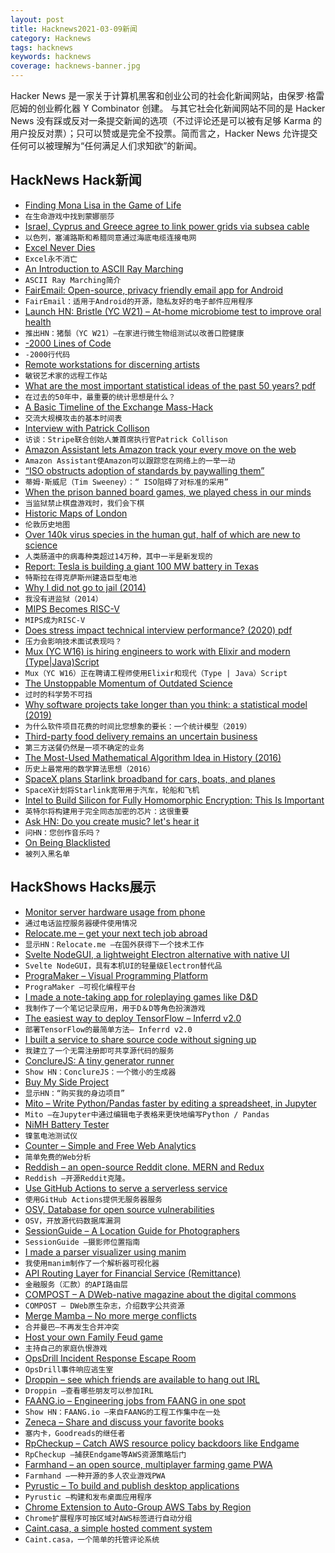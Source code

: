 ```yaml
---
layout: post
title: Hacknews2021-03-09新闻
category: Hacknews
tags: hacknews
keywords: hacknews
coverage: hacknews-banner.jpg
---
```


Hacker News 是一家关于计算机黑客和创业公司的社会化新闻网站，由保罗·格雷厄姆的创业孵化器 Y Combinator 创建。
与其它社会化新闻网站不同的是 Hacker News 没有踩或反对一条提交新闻的选项（不过评论还是可以被有足够 Karma 的用户投反对票）；只可以赞或是完全不投票。简而言之，Hacker News 允许提交任何可以被理解为“任何满足人们求知欲”的新闻。

## HackNews Hack新闻


- [Finding Mona Lisa in the Game of Life](http://avinayak.github.io/algorithms/programming/2021/02/19/finding-mona-lisa-in-the-game-of-life.html)
- `在生命游戏中找到蒙娜丽莎`
- [Israel, Cyprus and Greece agree to link power grids via subsea cable](https://www.reuters.com/article/idUSKBN2B015M)
- `以色列，塞浦路斯和希腊同意通过海底电缆连接电网`
- [Excel Never Dies](https://www.notboring.co/p/excel-never-dies)
- `Excel永不消亡`
- [An Introduction to ASCII Ray Marching](https://ch-st.de/its-ray-marching-march/)
- `ASCII Ray Marching简介`
- [FairEmail: Open-source, privacy friendly email app for Android](https://email.faircode.eu/)
- `FairEmail：适用于Android的开源，隐私友好的电子邮件应用程序`
- [Launch HN: Bristle (YC W21) – At-home microbiome test to improve oral health](item?id=26386664)
- `推出HN：猪鬃（YC W21）–在家进行微生物组测试以改善口腔健康`
- [-2000 Lines of Code](https://www.folklore.org/StoryView.py?story=Negative_2000_Lines_Of_Code.txt)
- `-2000行代码`
- [Remote workstations for discerning artists](https://netflixtechblog.com/remote-workstations-for-the-discerning-artists-8155a8fbd190)
- `敏锐艺术家的远程工作站`
- [What are the most important statistical ideas of the past 50 years? pdf](http://www.stat.columbia.edu/~gelman/research/unpublished/stat50.pdf)
- `在过去的50年中，最重要的统计思想是什么？ `
- [A Basic Timeline of the Exchange Mass-Hack](https://krebsonsecurity.com/2021/03/a-basic-timeline-of-the-exchange-mass-hack/)
- `交流大规模攻击的基本时间表`
- [Interview with Patrick Collison](https://noahpinion.substack.com/p/interview-patrick-collison-co-founder)
- `访谈：Stripe联合创始人兼首席执行官Patrick Collison`
- [Amazon Assistant lets Amazon track your every move on the web](https://palant.info/2021/03/08/how-amazon-assistant-lets-amazon-track-your-every-move-on-the-web/)
- `Amazon Assistant使Amazon可以跟踪您在网络上的一举一动`
- [“ISO obstructs adoption of standards by paywalling them”](https://twitter.com/TimSweeneyEpic/status/1368637789248626699)
- `蒂姆·斯威尼（Tim Sweeney）：“ ISO阻碍了对标准的采用”`
- [When the prison banned board games, we played chess in our minds](https://www.themarshallproject.org/2021/02/11/when-the-prison-banned-board-games-we-played-chess-in-our-minds)
- `当监狱禁止棋盘游戏时，我们会下棋`
- [Historic Maps of London](https://www.layersoflondon.org/)
- `伦敦历史地图`
- [Over 140k virus species in the human gut, half of which are new to science](https://www.sanger.ac.uk/news_item/scientists-identify-over-140000-virus-species-in-the-human-gut-half-of-which-are-new-to-science/)
- `人类肠道中的病毒种类超过14万种，其中一半是新发现的`
- [Report: Tesla is building a giant 100 MW battery in Texas](https://arstechnica.com/science/2021/03/report-tesla-is-secretly-building-a-giant-100-mw-battery-in-texas/)
- `特斯拉在得克萨斯州建造巨型电池`
- [Why I did not go to jail (2014)](https://a16z.com/2014/02/06/why-i-did-not-go-to-jail/)
- `我没有进监狱（2014）`
- [MIPS Becomes RISC-V](https://www.eejournal.com/article/wait-what-mips-becomes-risc-v/)
- `MIPS成为RISC-V`
- [Does stress impact technical interview performance? (2020) pdf](http://www.chrisparnin.me/pdf/stress_FSE_20.pdf)
- `压力会影响技术面试表现吗？ `
- [Mux (YC W16) is hiring engineers to work with Elixir and modern (Type|Java)Script](https://mux.com/jobs?hnj=stack)
- `Mux（YC W16）正在聘请工程师使用Elixir和现代（Type | Java）Script`
- [The Unstoppable Momentum of Outdated Science](https://rogerpielkejr.substack.com/p/the-unstoppable-momentum-of-outdated)
- `过时的科学势不可挡`
- [Why software projects take longer than you think: a statistical model (2019)](https://erikbern.com/2019/04/15/why-software-projects-take-longer-than-you-think-a-statistical-model.html#)
- `为什么软件项目花费的时间比您想象的要长：一个统计模型（2019）`
- [Third-party food delivery remains an uncertain business](https://www.restaurantbusinessonline.com/financing/dominos-shows-why-third-party-delivery-remains-uncertain-business)
- `第三方送餐仍然是一项不确定的业务`
- [The Most-Used Mathematical Algorithm Idea in History (2016)](https://writings.stephenwolfram.com/2016/05/solomon-golomb-19322016/)
- `历史上最常用的数学算法思想（2016）`
- [SpaceX plans Starlink broadband for cars, boats, and planes](https://arstechnica.com/information-technology/2021/03/spacex-plans-starlink-broadband-for-cars-boats-and-planes/)
- `SpaceX计划将Starlink宽带用于汽车，轮船和飞机`
- [Intel to Build Silicon for Fully Homomorphic Encryption: This Is Important](https://www.anandtech.com/show/16533/intel-microsoft-darpa-to-build-silicon-for-fully-homomorphic-encryption-this-is-important)
- `英特尔将构建用于完全同态加密的芯片：这很重要`
- [Ask HN: Do you create music? let's hear it](item?id=26391254)
- `问HN：您创作音乐吗？`
- [On Being Blacklisted](https://aaronkunin.medium.com/on-being-blacklisted-dabb576cdc52)
- `被列入黑名单`


## HackShows Hacks展示

- [ Monitor server hardware usage from phone](https://github.com/lab-ml/labml/blob/master/guides/hardware_monitoring.md)
- `通过电话监控服务器硬件使用情况`
- [ Relocate.me – get your next tech job abroad](https://relocate.me)
- `显示HN：Relocate.me –在国外获得下一个技术工作`
- [ Svelte NodeGUI, a lightweight Electron alternative with native UI](https://github.com/nodegui/svelte-nodegui)
- `Svelte NodeGUI，具有本机UI的轻量级Electron替代品`
- [ PrograMaker – Visual Programming Platform](https://programaker.com/about)
- `PrograMaker –可视化编程平台`
- [ I made a note-taking app for roleplaying games like D&D](https://www.critical-notes.com)
- `我制作了一个笔记记录应用，用于D＆D等角色扮演游戏`
- [ The easiest way to deploy TensorFlow – Inferrd v2.0](https://inferrd.com/#v2)
- `部署TensorFlow的最简单方法– Inferrd v2.0`
- [ I built a service to share source code without signing up](https://harigami.net)
- `我建立了一个无需注册即可共享源代码的服务`
- [ ConclureJS: A tiny generator runner](https://github.com/dmaevsky/conclure)
- `Show HN：ConclureJS：一个微小的生成器`
- [ Buy My Side Project](https://buymysideproject.com)
- `显示HN：“购买我的身边项目”`
- [ Mito – Write Python/Pandas faster by editing a spreadsheet, in Jupyter](https://trymito.io/launch)
- `Mito –在Jupyter中通过编辑电子表格来更快地编写Python / Pandas`
- [ NiMH Battery Tester](https://github.com/MarkusWandel/battery-tester)
- `镍氢电池测试仪`
- [ Counter – Simple and Free Web Analytics](https://counter.dev/)
- `简单免费的Web分析`
- [ Reddish – an open-source Reddit clone. MERN and Redux](https://github.com/amand33p/reddish-mern)
- `Reddish –开源Reddit克隆。 `
- [ Use GitHub Actions to serve a serverless service](https://github.com/gitx-io/ActionServerless)
- `使用GitHub Actions提供无服务器服务`
- [ OSV, Database for open source vulnerabilities](http://osv.dev)
- `OSV，开放源代码数据库漏洞`
- [ SessionGuide – A Location Guide for Photographers](https://session.guide)
- `SessionGuide –摄影师位置指南`
- [ I made a parser visualizer using manim](https://github.com/ashutoshbsathe/yacv)
- `我使用manim制作了一个解析器可视化器`
- [ API Routing Layer for Financial Service (Remittance)](https://denarii.com/developers)
- `金融服务（汇款）的API路由层`
- [ COMPOST – A DWeb-native magazine about the digital commons](https://one.compost.digital)
- `COMPOST – DWeb原生杂志，介绍数字公共资源`
- [ Merge Mamba – No more merge conflicts](https://mergemamba.com)
- `合并曼巴–不再发生合并冲突`
- [ Host your own Family Feud game](https://quizado.com/)
- `主持自己的家庭仇恨游戏`
- [ OpsDrill Incident Response Escape Room](https://opsdrill.com/incident-response-escape-room/)
- `OpsDrill事件响应逃生室`
- [ Droppin – see which friends are available to hang out IRL](http://www.droppin.social)
- `Droppin –查看哪些朋友可以参加IRL`
- [ FAANG.io – Engineering jobs from FAANG in one spot](https://faang.io?ref=hacker-news)
- `Show HN：FAANG.io –来自FAANG的工程工作集中在一处`
- [ Zeneca – Share and discuss your favorite books](https://zeneca.io)
- `塞内卡，Goodreads的继任者`
- [ RpCheckup – Catch AWS resource policy backdoors like Endgame](https://github.com/goldfiglabs/rpCheckup)
- `RpCheckup –捕获Endgame等AWS资源策略后门`
- [ Farmhand – an open source, multiplayer farming game PWA](https://jeremyckahn.github.io/farmhand/)
- `Farmhand –一种开源的多人农业游戏PWA`
- [ Pyrustic – To build and publish desktop applications](https://github.com/pyrustic/pyrustic)
- `Pyrustic –构建和发布桌面应用程序`
- [ Chrome Extension to Auto-Group AWS Tabs by Region](https://chrome.google.com/webstore/detail/aws-compass/hbjmjdhpbemchceodklfbhabondedojg/)
- `Chrome扩展程序可按区域对AWS标签进行自动分组`
- [ Caint.casa, a simple hosted comment system](https://www.caint.casa/)
- `Caint.casa，一个简单的托管评论系统`

